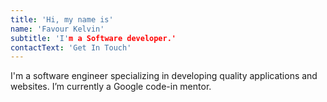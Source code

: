 ```yaml
---
title: 'Hi, my name is'
name: 'Favour Kelvin'
subtitle: 'I'm a Software developer.'
contactText: 'Get In Touch'
---
```


I'm a software engineer specializing in developing quality applications and websites. I’m currently a Google code-in mentor.
